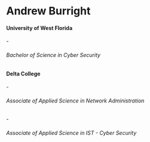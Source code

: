 <h1> Andrew Burright </h1>
<h4> University of West Florida </h4>
- <h6>Bachelor of Science in Cyber Security</h6>
<h4> Delta College </h4>
  - <h6>Associate of Applied Science in Network Administration</h6>
  - <h6>Associate of Applied Science in IST - Cyber Security</h6>
